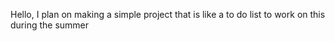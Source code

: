 Hello,
I plan on making a simple project that is like a to do list to work on this during the summer
